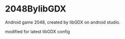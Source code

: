 # 2048BylibGDX
Android game 2048, created by libGDX on android studio. 

modified for latest libGDX config
